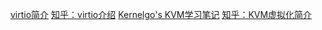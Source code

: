 [virtio简介](https://www.cnblogs.com/bakari/p/8309638.html)
[知乎：virtio介绍](https://zhuanlan.zhihu.com/p/68154666)
[Kernelgo's KVM学习笔记](https://luohao-brian.gitbooks.io/interrupt-virtualization/content/)
[知乎：KVM虚拟化简介](https://zhuanlan.zhihu.com/p/105499858)